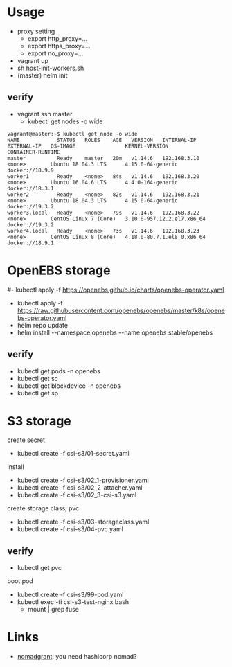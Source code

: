 # Usage

- proxy setting
  - export http_proxy=...
  - export https_proxy=...
  - export no_proxy=...
- vagrant up
- sh host-init-workers.sh
- (master) helm init

## verify

- vagrant ssh master
   - kubectl get nodes -o wide

```
vagrant@master:~$ kubectl get node -o wide
NAME            STATUS   ROLES    AGE   VERSION   INTERNAL-IP    EXTERNAL-IP   OS-IMAGE                KERNEL-VERSION               CONTAINER-RUNTIME
master          Ready    master   20m   v1.14.6   192.168.3.10   <none>        Ubuntu 18.04.3 LTS      4.15.0-64-generic            docker://18.9.9
worker1         Ready    <none>   84s   v1.14.6   192.168.3.20   <none>        Ubuntu 16.04.6 LTS      4.4.0-164-generic            docker://18.3.1
worker2         Ready    <none>   82s   v1.14.6   192.168.3.21   <none>        Ubuntu 18.04.3 LTS      4.15.0-64-generic            docker://19.3.2
worker3.local   Ready    <none>   79s   v1.14.6   192.168.3.22   <none>        CentOS Linux 7 (Core)   3.10.0-957.12.2.el7.x86_64   docker://19.3.2
worker4.local   Ready    <none>   73s   v1.14.6   192.168.3.23   <none>        CentOS Linux 8 (Core)   4.18.0-80.7.1.el8_0.x86_64   docker://18.9.1
```

# OpenEBS storage

#- kubectl apply -f https://openebs.github.io/charts/openebs-operator.yaml
- kubectl apply -f https://raw.githubusercontent.com/openebs/openebs/master/k8s/openebs-operator.yaml
- helm repo update
- helm install --namespace openebs --name openebs stable/openebs

## verify

- kubectl get pods -n openebs
- kubectl get sc
- kubectl get blockdevice -n openebs
- kubectl get sp

# S3 storage

create secret

- kubectl create -f csi-s3/01-secret.yaml

install

- kubectl create -f csi-s3/02_1-provisioner.yaml
- kubectl create -f csi-s3/02_2-attacher.yaml
- kubectl create -f csi-s3/02_3-csi-s3.yaml

create storage class, pvc
- kubectl create -f csi-s3/03-storageclass.yaml
- kubectl create -f csi-s3/04-pvc.yaml

## verify

- kubectl get pvc

boot pod

- kubectl create -f csi-s3/99-pod.yaml
- kubectl exec -ti csi-s3-test-nginx bash
  - mount | grep fuse

# Links

- [nomadgrant](https://github.com/wtnb75/nomadgrant): you need hashicorp nomad?
